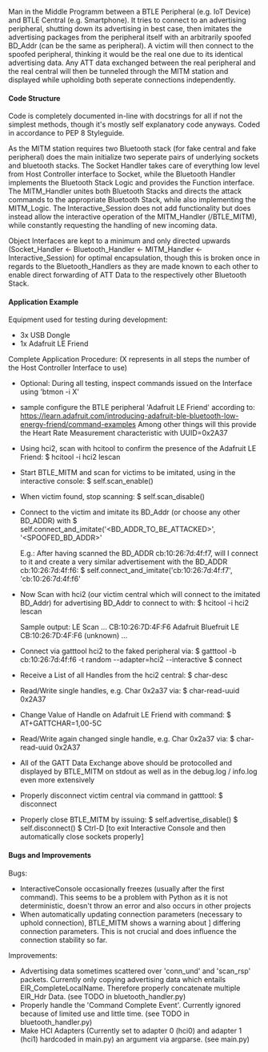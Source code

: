 Man in the Middle Programm between a BTLE Peripheral (e.g. IoT Device) and BTLE Central (e.g. Smartphone).
It tries to connect to an advertising peripheral, shutting down its advertising in best case, then imitates the
advertising packages from the peripheral itself with an arbitrarily spoofed BD_Addr (can be the same as peripheral).
A victim will then connect to the spoofed peripheral, thinking it would be the real one due to its identical advertising
data. Any ATT data exchanged between the real peripheral and the real central will then be tunneled through the MITM
station and displayed while upholding both seperate connections independently.



#### Code Structure ####

Code is completely documented in-line with docstrings for all if not the simplest methods, though it's mostly self
explanatory code anyways. Coded in accordance to PEP 8 Styleguide.

As the MITM station requires two Bluetooth stack (for fake central and fake peripheral) does the main initialize two
seperate pairs of underlying sockets and bluetooth stacks. The Socket Handler takes care of everything low level from
Host Controller interface to Socket, while the Bluetooth Handler implements the Bluetooth Stack Logic and provides
the Function interface. The MITM_Handler unites both Bluetooth Stacks and directs the attack commands to the appropriate
Bluetooth Stack, while also implementing the MITM_Logic. The Interactive_Session does not add functionality but does
instead allow the interactive operation of the MITM_Handler (/BTLE_MITM), while constantly requesting the handling
of new incoming data.

Object Interfaces are kept to a minimum and only directed upwards (Socket_Handler <- Bluetooth_Handler <- MITM_Handler
<- Interactive_Session) for optimal encapsulation, though this is broken once in regards to the Bluetooth_Handlers as
they are made known to each other to enable direct forwarding of ATT Data to the respectively other Bluetooth Stack.



#### Application Example ####

Equipment used for testing during development:
- 3x USB Dongle
- 1x Adafruit LE Friend

Complete Application Procedure:
(X represents in all steps the number of the Host Controller Interface to use)

- Optional: During all testing, inspect commands issued on the Interface using 'btmon -i X'

- sample configure the BTLE peripheral 'Adafruit LE Friend' according to:
    https://learn.adafruit.com/introducing-adafruit-ble-bluetooth-low-energy-friend/command-examples
    Among other things will this provide the Heart Rate Measurement characteristic with UUID=0x2A37

- Using hci2, scan with hcitool to confirm the presence of the Adafruit LE Friend: $ hcitool -i hci2 lescan

- Start BTLE_MITM and scan for victims to be imitated, using in the interactive console: $ self.scan_enable()

- When victim found, stop scanning: $ self.scan_disable()

- Connect to the victim and imitate its BD_Addr (or choose any other BD_ADDR) with
    $ self.connect_and_imitate('<BD_ADDR_TO_BE_ATTACKED>', '<SPOOFED_BD_ADDR>'

    E.g.: After having scanned the BD_ADDR cb:10:26:7d:4f:f7, will I connect to it and create a very similar
    advertisement with the BD_ADDR cb:10:26:7d:4f:f6:
    $ self.connect_and_imitate('cb:10:26:7d:4f:f7', 'cb:10:26:7d:4f:f6'

- Now Scan with hci2 (our victim central which will connect to the imitated BD_Addr) for advertising BD_Addr to
    connect to with: $ hcitool -i hci2 lescan

    Sample output:
    LE Scan ...
    CB:10:26:7D:4F:F6 Adafruit Bluefruit LE
    CB:10:26:7D:4F:F6 (unknown)
    ...

- Connect via gatttool hci2 to the faked peripheral via:
    $ gatttool -b cb:10:26:7d:4f:f6 -t random --adapter=hci2 --interactive
    $ connect

- Receive a List of all Handles from the hci2 central: $ char-desc
- Read/Write single handles, e.g. Char 0x2a37 via: $ char-read-uuid 0x2A37
- Change Value of Handle on Adafruit LE Friend with command: $ AT+GATTCHAR=1,00-5C
- Read/Write again changed single handle, e.g. Char 0x2a37 via: $ char-read-uuid 0x2A37

- All of the GATT Data Exchange above should be protocolled and displayed by BTLE_MITM on stdout as well as in the
    debug.log / info.log even more extensively

- Properly disconnect victim central via command in gatttool: $ disconnect

- Properly close BTLE_MITM by issuing:
    $ self.advertise_disable()
    $ self.disconnect()
    $ Ctrl-D    [to exit Interactive Console and then automatically close sockets properly]



#### Bugs and Improvements ####

Bugs:
- InteractiveConsole occasionally freezes (usually after the first command). This seems to be a problem with Python
    as it is not deterministic, doesn't throw an error and also occurs in other projects
- When automatically updating connection parameters (necessary to uphold connection), BTLE_MITM shows a warning about ]
    differing connection parameters. This is not crucial and does influence the connection stability so far.

Improvements:
- Advertising data sometimes scattered over 'conn_und' and 'scan_rsp' packets. Currently only copying advertising
    data which entails EIR_CompleteLocalName. Therefore properly concatenate multiple EIR_Hdr Data.
    (see TODO in bluetooth_handler.py)
- Properly handle the 'Command Complete Event'. Currently ignored because of limited use and little time.
    (see TODO in bluetooth_handler.py)
- Make HCI Adapters (Currently set to adapter 0 (hci0) and adapter 1 (hci1) hardcoded in main.py) an argument
    via argparse. (see main.py)
